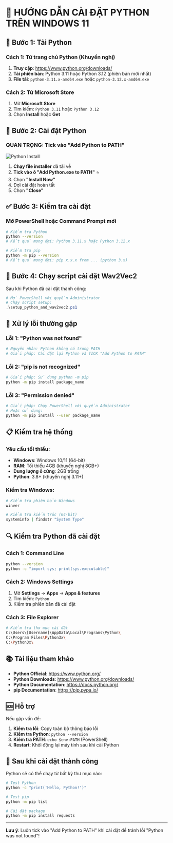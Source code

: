 # 🐍 HƯỚNG DẪN CÀI ĐẶT PYTHON TRÊN WINDOWS 11

## 🚀 **Bước 1: Tải Python**

### **Cách 1: Từ trang chủ Python (Khuyến nghị)**
1. **Truy cập**: https://www.python.org/downloads/
2. **Tải phiên bản**: Python 3.11 hoặc Python 3.12 (phiên bản mới nhất)
3. **File tải**: `python-3.11.x-amd64.exe` hoặc `python-3.12.x-amd64.exe`

### **Cách 2: Từ Microsoft Store**
1. Mở **Microsoft Store**
2. Tìm kiếm: `Python 3.11` hoặc `Python 3.12`
3. Chọn **Install** hoặc **Get**

## 🔧 **Bước 2: Cài đặt Python**

### **QUAN TRỌNG: Tick vào "Add Python to PATH"**

![Python Install](https://docs.python.org/3/_images/win_installer.png)

1. **Chạy file installer** đã tải về
2. **Tick vào ô "Add Python.exe to PATH"** ⭐
3. Chọn **"Install Now"**
4. Đợi cài đặt hoàn tất
5. Chọn **"Close"**

## ✅ **Bước 3: Kiểm tra cài đặt**

### **Mở PowerShell hoặc Command Prompt mới**

```bash
# Kiểm tra Python
python --version
# Kết quả mong đợi: Python 3.11.x hoặc Python 3.12.x

# Kiểm tra pip
python -m pip --version
# Kết quả mong đợi: pip x.x.x from ... (python 3.x)
```

## 🎯 **Bước 4: Chạy script cài đặt Wav2Vec2**

Sau khi Python đã cài đặt thành công:

```powershell
# Mở PowerShell với quyền Administrator
# Chạy script setup:
.\setup_python_and_wav2vec2.ps1
```

## 🐛 **Xử lý lỗi thường gặp**

### **Lỗi 1: "Python was not found"**
```bash
# Nguyên nhân: Python không có trong PATH
# Giải pháp: Cài đặt lại Python và TICK "Add Python to PATH"
```

### **Lỗi 2: "pip is not recognized"**
```bash
# Giải pháp: Sử dụng python -m pip
python -m pip install package_name
```

### **Lỗi 3: "Permission denied"**
```bash
# Giải pháp: Chạy PowerShell với quyền Administrator
# Hoặc sử dụng:
python -m pip install --user package_name
```

## 📋 **Kiểm tra hệ thống**

### **Yêu cầu tối thiểu:**
- **Windows**: Windows 10/11 (64-bit)
- **RAM**: Tối thiểu 4GB (khuyến nghị 8GB+)
- **Dung lượng ổ cứng**: 2GB trống
- **Python**: 3.8+ (khuyến nghị 3.11+)

### **Kiểm tra Windows:**
```bash
# Kiểm tra phiên bản Windows
winver

# Kiểm tra kiến trúc (64-bit)
systeminfo | findstr "System Type"
```

## 🔍 **Kiểm tra Python đã cài đặt**

### **Cách 1: Command Line**
```bash
python --version
python -c "import sys; print(sys.executable)"
```

### **Cách 2: Windows Settings**
1. Mở **Settings** → **Apps** → **Apps & features**
2. Tìm kiếm: `Python`
3. Kiểm tra phiên bản đã cài đặt

### **Cách 3: File Explorer**
```bash
# Kiểm tra thư mục cài đặt
C:\Users\[Username]\AppData\Local\Programs\Python\
C:\Program Files\Python3x\
C:\Python3x\
```

## 📚 **Tài liệu tham khảo**

- **Python Official**: https://www.python.org/
- **Python Downloads**: https://www.python.org/downloads/
- **Python Documentation**: https://docs.python.org/
- **pip Documentation**: https://pip.pypa.io/

## 🆘 **Hỗ trợ**

Nếu gặp vấn đề:

1. **Kiểm tra lỗi**: Copy toàn bộ thông báo lỗi
2. **Kiểm tra Python**: `python --version`
3. **Kiểm tra PATH**: `echo $env:PATH` (PowerShell)
4. **Restart**: Khởi động lại máy tính sau khi cài Python

## 🎉 **Sau khi cài đặt thành công**

Python sẽ có thể chạy từ bất kỳ thư mục nào:
```bash
# Test Python
python -c "print('Hello, Python!')"

# Test pip
python -m pip list

# Cài đặt package
python -m pip install requests
```

---

**Lưu ý**: Luôn tick vào "Add Python to PATH" khi cài đặt để tránh lỗi "Python was not found"!

